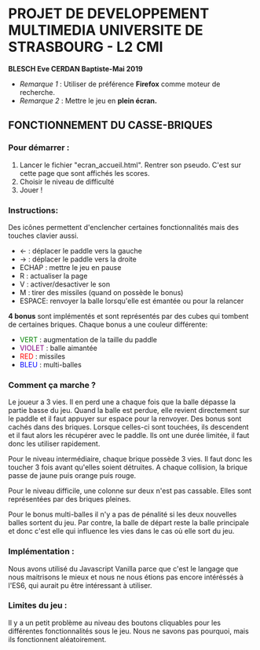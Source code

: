 # PROJET DE DEVELOPPEMENT MULTIMEDIA			UNIVERSITE DE STRASBOURG - L2 CMI
**BLESCH Eve CERDAN Baptiste-Mai 2019**  

- *Remarque 1* : Utiliser de préférence **Firefox** comme moteur de recherche.  
- *Remarque 2* : Mettre le jeu en **plein écran.**

## FONCTIONNEMENT DU CASSE-BRIQUES

### Pour démarrer :
1. Lancer le fichier "ecran_accueil.html".
	Rentrer son pseudo.
	C'est sur cette page que sont affichés les scores.
2. Choisir le niveau de difficulté
3. Jouer !

### Instructions:

Des icônes permettent d'enclencher certaines fonctionnalités mais des touches clavier aussi.

- <-	  : déplacer le paddle vers la gauche
-	->	  : déplacer le paddle vers la droite
-	ECHAP : mettre le jeu en pause
-	R     : actualiser la page
-	V	  : activer/desactiver le son
-	M 	  : tirer des missiles (quand on possède le bonus)
-	ESPACE: renvoyer la balle lorsqu'elle est émantée ou pour la relancer

**4 bonus** sont implémentés et sont représentés par des cubes qui tombent de certaines briques.
Chaque bonus a une couleur différente:
- <span style="color:green"> VERT </span>   : augmentation de la taille du paddle
-	<span style="color:purple"> VIOLET </span> : balle aimantée
-	<span style="color:red"> RED </span> : missiles
-	<span style="color:blue"> BLEU </span> : multi-balles


### Comment ça marche ?

Le joueur a 3 vies. Il en perd une a chaque fois que la balle dépasse la partie basse du jeu.
Quand la balle est perdue, elle revient directement sur le paddle et il faut appuyer sur espace
pour la renvoyer. Des bonus sont cachés dans des briques. Lorsque celles-ci sont touchées, ils
descendent et il faut alors les récupérer avec le paddle. Ils ont une durée limitée, il faut donc
les utiliser rapidement.

Pour le niveau intermédiaire, chaque brique possède 3 vies. Il faut donc les toucher 3 fois avant
qu'elles soient détruites. A chaque collision, la brique passe de jaune puis orange puis rouge.

Pour le niveau difficile, une colonne sur deux n'est pas cassable. Elles sont représentées par des
briques pleines.

Pour le bonus multi-balles il n'y a pas de pénalité si les deux nouvelles balles sortent du jeu. Par
contre, la balle de départ reste la balle principale et donc c'est elle qui influence les vies dans
le cas où elle sort du jeu.


### Implémentation :
Nous avons utilisé du Javascript Vanilla parce que c'est le langage que nous maitrisons le mieux et nous ne nous étions pas encore intéréssés à l'ES6, qui aurait pu être intéressant à utiliser.

### Limites du jeu :
Il y a un petit problème au niveau des boutons cliquables pour les différentes fonctionnalités sous le jeu. Nous ne savons pas pourquoi, mais ils fonctionnent aléatoirement.
